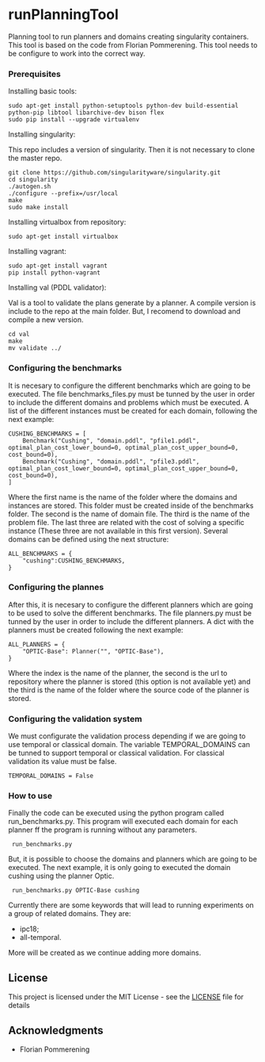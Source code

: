 # runPlanningTool

Planning tool to run planners and domains creating singularity containers. This tool is based on the code from Florian Pommerening. This tool needs to be configure to work into the correct way. 

### Prerequisites

Installing basic tools:

```
sudo apt-get install python-setuptools python-dev build-essential python-pip libtool libarchive-dev bison flex
sudo pip install --upgrade virtualenv 
```

Installing singularity:

This repo includes a version of singularity. Then it is not necessary to clone the master repo. 

```
git clone https://github.com/singularityware/singularity.git
cd singularity
./autogen.sh
./configure --prefix=/usr/local
make
sudo make install
```

Installing virtualbox from repository:

```
sudo apt-get install virtualbox
```

Installing vagrant:

```
sudo apt-get install vagrant
pip install python-vagrant
```

Installing val (PDDL validator):

Val is a tool to validate the plans generate by a planner. A compile version is include to the repo at the main folder. But, I recomend to download and compile a new version.

```
cd val
make
mv validate ../
```

### Configuring the benchmarks

It is necesary to configure the different benchmarks which are going to be executed. The file benchmarks_files.py must be tunned by the user in order to include the different domains and problems which must be executed. A list of the different instances must be created for each domain, following the next example:

```
CUSHING_BENCHMARKS = [
    Benchmark("Cushing", "domain.pddl", "pfile1.pddl", optimal_plan_cost_lower_bound=0, optimal_plan_cost_upper_bound=0, cost_bound=0),
    Benchmark("Cushing", "domain.pddl", "pfile3.pddl", optimal_plan_cost_lower_bound=0, optimal_plan_cost_upper_bound=0, cost_bound=0),
]
```

Where the first name is the name of the folder where the domains and instances are stored. This folder must be created inside of the benchmarks folder. The second is the name of domain file. The third is the name of the problem file. The last three are related with the cost of solving a specific instance (These three are not available in this first version). Several domains can be defined using the next structure:

```
ALL_BENCHMARKS = {
    "cushing":CUSHING_BENCHMARKS,
}
```

### Configuring the plannes

After this, it is necesary to configure the different planners which are going to be used to solve the different benchmarks. The file planners.py must be tunned by the user in order to include the different planners. A dict with the planners must be created following the next example:

```
ALL_PLANNERS = {
    "OPTIC-Base": Planner("", "OPTIC-Base"),
}
```

Where the index is the name of the planner, the second is the url to repository where the planner is stored (this option is not available yet) and the third is the name of the folder where the source code of the planner is stored. 

### Configuring the validation system

We must configurate the validation process depending if we are going to use temporal or classical domain. The variable TEMPORAL_DOMAINS can be tunned to support temporal or classical validation. For classical validation its value must be false. 

```
TEMPORAL_DOMAINS = False
```


### How to use

Finally the code can be executed using the python program called run_benchmarks.py. This program will executed each domain for each planner ff the program is running without any parameters. 

```
 run_benchmarks.py
```

But, it is possible to choose the domains and planners which are going to be executed. The next example, it is only going to executed the domain cushing using the planner Optic.  

```
 run_benchmarks.py OPTIC-Base cushing
```

Currently there are some keywords that will lead to running experiments on a group of related domains. They are:
* ipc18;
* all-temporal.

More will be created as we continue adding more domains.
## License

This project is licensed under the MIT License - see the [LICENSE](LICENSE) file for details

## Acknowledgments
* Florian Pommerening
